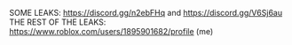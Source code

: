 SOME LEAKS: https://discord.gg/n2ebFHq and https://discord.gg/V6Sj6au
THE REST OF THE LEAKS: https://www.roblox.com/users/1895901682/profile (me)
